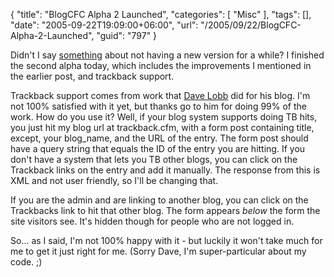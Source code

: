 {
	"title": "BlogCFC Alpha 2 Launched",
	"categories": [
		"Misc"
	],
	"tags": [],
	"date": "2005-09-22T19:09:00+06:00",
	"url": "/2005/09/22/BlogCFC-Alpha-2-Launched",
	"guid": "797"
}

Didn't I say <a href="http://ray.camdenfamily.com/index.cfm/2005/9/22/A-few-BlogCFC-Notes">something</a> about not having a new version for a while? I finished the second alpha today, which includes the improvements I mentioned in the earlier post, and trackback support. 

Trackback support comes from work that <a href="http://thinkingdev.com/blog/index.cfm">Dave Lobb</a> did for his blog. I'm not 100% satisfied with it yet, but thanks go to him for doing 99% of the work. How do you use it? Well, if your blog system supports doing TB hits, you just hit my blog url at trackback.cfm, with a form post containing title, except,  your blog_name, and the URL of the entry. The form post should have a query string that equals the ID of the entry you are hitting. If you don't have a system that lets you TB other blogs, you can click on the Trackback links on the entry and add it manually. The response from this is XML and not user friendly, so I'll be changing that. 

If you are the admin and are linking to another blog, you can click on the Trackbacks link to hit that other blog. The form appears <i>below</i> the form the site visitors see. It's hidden though for people who are not logged in.

So... as I said, I'm not 100% happy with it - but luckily it won't take much for me to get it just right for me. (Sorry Dave, I'm super-particular about my code. ;)